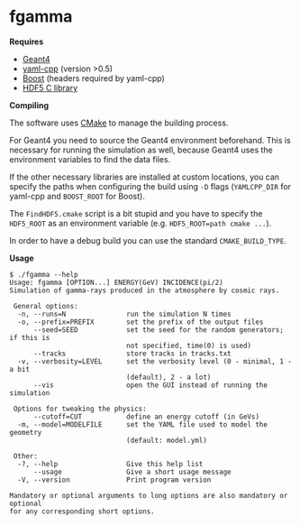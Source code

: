 fgamma
======

**Requires**

* [Geant4](http://geant4.cern.ch/)
* [yaml-cpp](https://code.google.com/p/yaml-cpp/) (version >0.5)
* [Boost](http://www.boost.org/) (headers required by yaml-cpp)
* [HDF5 C library](http://www.hdfgroup.org/HDF5/)


**Compiling**

The software uses [CMake](http://www.cmake.org/) to manage the building process.

For Geant4 you need to source the Geant4 environment beforehand. This is necessary
for running the simulation as well, because Geant4 uses the environment variables
to find the data files.

If the other necessary libraries are installed at custom locations, you can
specify the paths when configuring the build using `-D` flags (`YAMLCPP_DIR` for
yaml-cpp and `BOOST_ROOT` for Boost).

The `FindHDF5.cmake` script is a bit stupid and you have to specify the
`HDF5_ROOT` as an environment variable (e.g. `HDF5_ROOT=path cmake ...`).

In order to have a debug build you can use the standard `CMAKE_BUILD_TYPE`.


**Usage**

	$ ./fgamma --help
	Usage: fgamma [OPTION...] ENERGY(GeV) INCIDENCE(pi/2)
	Simulation of gamma-rays produced in the atmosphere by cosmic rays.

	 General options:
	  -n, --runs=N               run the simulation N times
	  -o, --prefix=PREFIX        set the prefix of the output files
		  --seed=SEED            set the seed for the random generators; if this is
								 not specified, time(0) is used)
		  --tracks               store tracks in tracks.txt
	  -v, --verbosity=LEVEL      set the verbosity level (0 - minimal, 1 - a bit
								 (default), 2 - a lot)
		  --vis                  open the GUI instead of running the simulation

	 Options for tweaking the physics:
		  --cutoff=CUT           define an energy cutoff (in GeVs)
	  -m, --model=MODELFILE      set the YAML file used to model the geometry
								 (default: model.yml)

	 Other:
	  -?, --help                 Give this help list
		  --usage                Give a short usage message
	  -V, --version              Print program version

	Mandatory or optional arguments to long options are also mandatory or optional
	for any corresponding short options.


